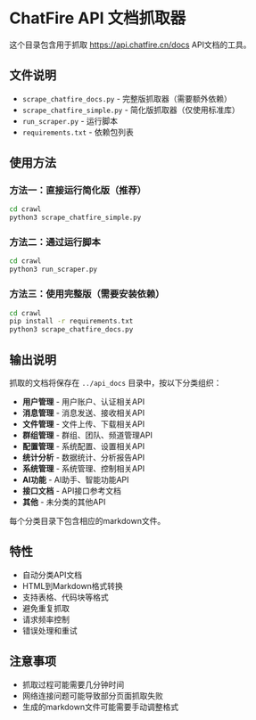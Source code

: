 # ChatFire API 文档抓取器

这个目录包含用于抓取 https://api.chatfire.cn/docs API文档的工具。

## 文件说明

- `scrape_chatfire_docs.py` - 完整版抓取器（需要额外依赖）
- `scrape_chatfire_simple.py` - 简化版抓取器（仅使用标准库）
- `run_scraper.py` - 运行脚本
- `requirements.txt` - 依赖包列表

## 使用方法

### 方法一：直接运行简化版（推荐）

```bash
cd crawl
python3 scrape_chatfire_simple.py
```

### 方法二：通过运行脚本

```bash
cd crawl
python3 run_scraper.py
```

### 方法三：使用完整版（需要安装依赖）

```bash
cd crawl
pip install -r requirements.txt
python3 scrape_chatfire_docs.py
```

## 输出说明

抓取的文档将保存在 `../api_docs` 目录中，按以下分类组织：

- **用户管理** - 用户账户、认证相关API
- **消息管理** - 消息发送、接收相关API  
- **文件管理** - 文件上传、下载相关API
- **群组管理** - 群组、团队、频道管理API
- **配置管理** - 系统配置、设置相关API
- **统计分析** - 数据统计、分析报告API
- **系统管理** - 系统管理、控制相关API
- **AI功能** - AI助手、智能功能API
- **接口文档** - API接口参考文档
- **其他** - 未分类的其他API

每个分类目录下包含相应的markdown文件。

## 特性

- 自动分类API文档
- HTML到Markdown格式转换
- 支持表格、代码块等格式
- 避免重复抓取
- 请求频率控制
- 错误处理和重试

## 注意事项

- 抓取过程可能需要几分钟时间
- 网络连接问题可能导致部分页面抓取失败
- 生成的markdown文件可能需要手动调整格式